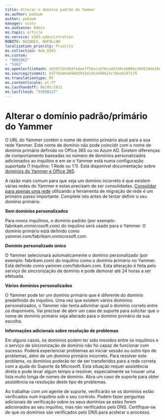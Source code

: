 ```yaml
---
title: Alterar o domínio padrão do Yammer
ms.author: pebaum
author: pebaum
manager: scotv
ms.audience: Admin
ms.topic: article
ms.service: o365-administration
ROBOTS: NOINDEX, NOFOLLOW
localization_priority: Priority
ms.collection: Adm_O365
ms.custom:
- "9002662"
- "5162"
ms.openlocfilehash: dd29f2dc044fe4ee7f50acc6f0ca491d0ceb80bc360534de10d4010230614f80
ms.sourcegitcommit: b5f7da89a650d2915dc652449623c78be6247175
ms.translationtype: MT
ms.contentlocale: pt-PT
ms.lasthandoff: 08/05/2021
ms.locfileid: "53950127"
---
```

# <a name="changing-the-defaultprimary-yammer-domain"></a>Alterar o domínio padrão/primário do Yammer

O URL do Yammer contém o nome de domínio primário atual para a sua rede Yammer. Este nome de domínio não pode coincidir com o nome de domínio primário definido no Office 365 ou no Azure AD. Existem diferenças de comportamento baseadas no número de domínios personalizados adicionados ao inquilino e em se o Yammer está numa configuração suportada (1 Inquilino: 1 Rede ou 1:1). Está disponível documentação sobre [domínios do Yammer e Office 365](https://docs.microsoft.com/yammer/configure-your-yammer-network/manage-yammer-domains).

A razão mais comum para que veja um domínio incorreto é que existem várias redes do Yammer e estas precisam de ser consolidadas. [Consolidar para apenas uma rede](https://docs.microsoft.com/yammer/configure-your-yammer-network/consolidate-multiple-yammer-networks) utilizando a ferramenta de migração de rede é um primeiro passo importante. Complete isto antes de tentar definir o seu domínio primário.

**Sem domínios personalizados**

Para novos inquilinos, o domínio padrão (por exemplo: fabrikam.onmicrosoft.com) do inquilino será usado para o Yammer. O domínio primário está definido como yammer.com/fabrikam.onmicrosoft.com.

**Domínio personalizado único**

O Yammer selecionará automaticamente o domínio personalizado (por exemplo: fabrikam.com) do inquilino como o domínio primário no Yammer. Está definido como yammer.com/fabrikam.com. Esta alteração é feita pelo serviço de sincronização de domínio e pode demorar até 24 horas a ser efetuada.

**Vários domínios personalizados**

O Yammer pode ter um domínio primário que é diferente do domínio predefinido do inquilino. Uma vez que existem vários domínios personalizados, o Yammer não tenta adivinhar qual o domínio correto entre os disponíveis. Vai precisar de abrir um caso de suporte para solicitar que o nome de domínio primário seja alterado para o domínio primário da sua escolha.

**Informações adicionais sobre resolução de problemas**

Em alguns casos, os domínios podem ter sido movidos entre os inquilinos e o serviço de sincronização de domínio não foi capaz de funcionar com sucesso. Poderá experienciar problemas ao iniciar sessão ou outro tipo de problemas, além de um domínio primário incorreto. Para resolver este problema, os domínios poderão ter de ser transferidos para a rede correta com a ajuda do Suporte da Microsoft. Esta situação requer assistência direta e pode levar algum tempo a resolver, especialmente se houver uma lista muito longa de nomes de domínio. Abra um caso de suporte para obter assistência na resolução deste tipo de problemas.

Ao trabalhar com um agente de suporte, verificarão se os domínios estão verificados num inquilino sob o seu controlo. Podem fazer perguntas adicionais de verificação sobre os seus domínios se estes forem adicionados ao seu inquilino, mas não verificados pelo DNS. Certifique-se de que os domínios são verificados pelo DNS para acelerar o processo.
